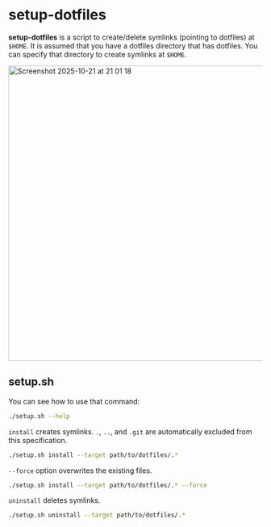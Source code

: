 # setup-dotfiles
**setup-dotfiles** is a script to create/delete symlinks (pointing to dotfiles) at `$HOME`.
It is assumed that you have a dotfiles directory that has dotfiles.
You can specify that directory to create symlinks at `$HOME`.

<img width="689" height="585" alt="Screenshot 2025-10-21 at 21 01 18" src="https://github.com/user-attachments/assets/233a725f-0d29-478e-90f4-0d52f30338e5" />

## setup.sh

You can see how to use that command:
```bash
./setup.sh --help
```

`install` creates symlinks.
`.`, `..`, and `.git` are automatically excluded from this specification.
```bash
./setup.sh install --target path/to/dotfiles/.*
```

`--force` option overwrites the existing files.
```bash
./setup.sh install --target path/to/dotfiles/.* --force
```

`uninstall` deletes symlinks.
```bash
./setup.sh uninstall --target path/to/dotfiles/.*
```
